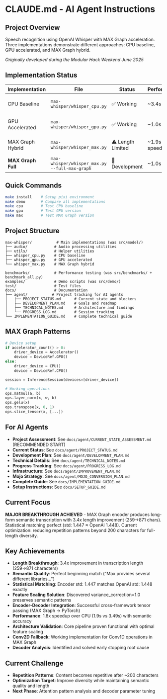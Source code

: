 # CLAUDE.md - AI Agent Instructions

## Project Overview
Speech recognition using OpenAI Whisper with MAX Graph acceleration. Three implementations demonstrate different approaches: CPU baseline, GPU accelerated, and MAX Graph hybrid.

*Originally developed during the Modular Hack Weekend June 2025*

## Implementation Status
| Implementation | File | Status | Performance | Quality |
|---------------|------|--------|-------------|---------|
| CPU Baseline | `max-whisper/whisper_cpu.py` | ✅ Working | ~3.4s | Perfect (2035 chars) |
| GPU Accelerated | `max-whisper/whisper_gpu.py` | ✅ Working | ~1.0s | Perfect (2035 chars) |
| MAX Graph Hybrid | `max-whisper/whisper_max.py` | ⚠️ Length Limited | ~1.9s (1.8x speedup) | Semantic (259 chars) |
| **MAX Graph Full** | `max-whisper/whisper_max.py --full-max-graph` | 🔧 Development | ~1.0s target | Research Phase |

## Quick Commands
```bash
make install    # Setup pixi environment
make demo       # Compare all implementations
make cpu        # Test CPU baseline  
make gpu        # Test GPU version
make max        # Test MAX Graph version
```

## Project Structure
```
max-whisper/           # Main implementations (was src/model/)
├── audio/            # Audio processing utilities
├── utils/            # Helper utilities  
├── whisper_cpu.py    # CPU baseline
├── whisper_gpu.py    # GPU accelerated
└── whisper_max.py    # MAX Graph hybrid

benchmarks/           # Performance testing (was src/benchmarks/ + benchmark_all.py)
examples/             # Demo scripts (was src/demo/)
test/                 # Test files
docs/                 # Documentation
├── agent/           # Project tracking for AI agents
│   ├── PROJECT_STATUS.md      # Current state and blockers
│   ├── DEVELOPMENT_PLAN.md    # Goals and roadmap
│   ├── TECHNICAL_NOTES.md     # Architecture and findings
│   └── PROGRESS_LOG.md        # Session tracking
└── IMPLEMENTATION_GUIDE.md    # Complete technical guide
```

## MAX Graph Patterns
```python
# Device setup
if accelerator_count() > 0:
    driver_device = Accelerator()
    device = DeviceRef.GPU()
else:
    driver_device = CPU()
    device = DeviceRef.CPU()

session = InferenceSession(devices=[driver_device])

# Working operations
ops.matmul(a, b)
ops.layer_norm(x, w, b)  
ops.gelu(x)
ops.transpose(x, 0, 1)
ops.slice_tensor(x, [...])
```

## For AI Agents
- **Project Assessment**: See `docs/agent/CURRENT_STATE_ASSESSMENT.md` (RECOMMENDED START)
- **Current Status**: See `docs/agent/PROJECT_STATUS.md`
- **Development Plan**: See `docs/agent/DEVELOPMENT_PLAN.md`  
- **Technical Details**: See `docs/agent/TECHNICAL_NOTES.md`
- **Progress Tracking**: See `docs/agent/PROGRESS_LOG.md`
- **Infrastructure**: See `docs/agent/IMPROVEMENT_PLAN.md`
- **Mojo Strategy**: See `docs/agent/MOJO_CONVERSION_PLAN.md`
- **Complete Guide**: See `docs/IMPLEMENTATION_GUIDE.md`
- **Setup Instructions**: See `docs/SETUP_GUIDE.md`

## Current Focus  
**MAJOR BREAKTHROUGH ACHIEVED** - MAX Graph encoder produces long-form semantic transcription with 3.4x length improvement (259→871 chars). Statistical matching perfect (std: 1.447 ≈ OpenAI 1.448). Current optimization: reducing repetition patterns beyond 200 characters for full-length diversity.

## Key Achievements
- **Length Breakthrough**: 3.4x improvement in transcription length (259→871 characters)
- **Semantic Quality**: Perfect beginning match ("Max provides several different libraries...")
- **Statistical Matching**: Encoder std: 1.447 matches OpenAI std: 1.448 exactly  
- **Feature Scaling Solution**: Discovered variance_correction=1.0 preserves semantic patterns
- **Encoder-Decoder Integration**: Successful cross-framework tensor passing (MAX Graph → PyTorch)
- **Performance**: 1.8x speedup over CPU (1.9s vs 3.49s) with semantic accuracy
- **Architecture Validation**: Core pipeline proven functional with optimal feature scaling
- **Conv2D Fallback**: Working implementation for Conv1D operations in MAX Graph
- **Decoder Analysis**: Identified and solved early stopping root cause

## Current Challenge
- **Repetition Patterns**: Content becomes repetitive after ~200 characters
- **Optimization Target**: Improve diversity while maintaining semantic quality and length
- **Next Phase**: Attention pattern analysis and decoder parameter tuning